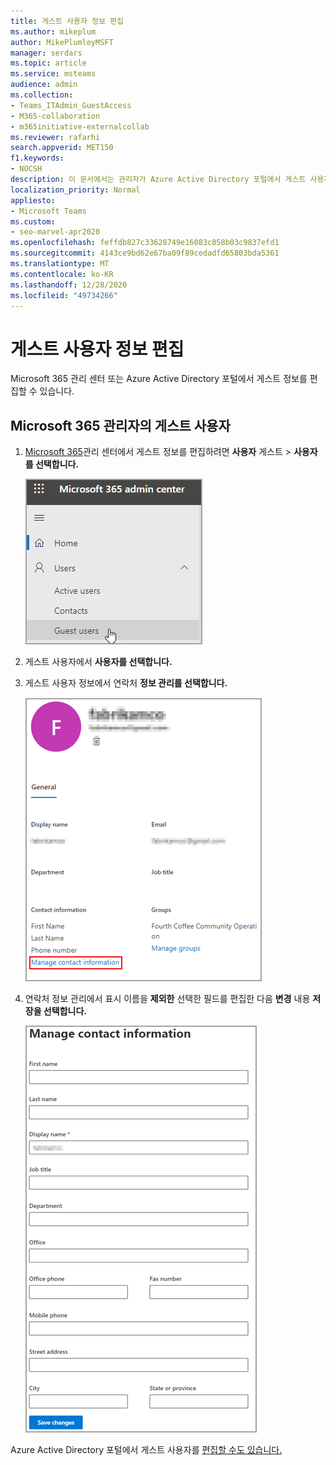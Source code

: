 ```yaml
---
title: 게스트 사용자 정보 편집
ms.author: mikeplum
author: MikePlumleyMSFT
manager: serdars
ms.topic: article
ms.service: msteams
audience: admin
ms.collection:
- Teams_ITAdmin_GuestAccess
- M365-collaboration
- m365initiative-externalcollab
ms.reviewer: rafarhi
search.appverid: MET150
f1.keywords:
- NOCSH
description: 이 문서에서는 관리자가 Azure Active Directory 포털에서 게스트 사용자에 대한 정보를 편집하는 방법에 대해 설명합니다.
localization_priority: Normal
appliesto:
- Microsoft Teams
ms.custom:
- seo-marvel-apr2020
ms.openlocfilehash: feffdb827c33628749e16083c858b03c9837efd1
ms.sourcegitcommit: 4143ce9bd62e67ba09f89cedadfd65803bda5361
ms.translationtype: MT
ms.contentlocale: ko-KR
ms.lasthandoff: 12/28/2020
ms.locfileid: "49734266"
---
```

# <a name="edit-guest-user-information"></a>게스트 사용자 정보 편집

Microsoft 365 관리 센터 또는 Azure Active Directory 포털에서 게스트 정보를 편집할 수 있습니다.

## <a name="guest-users-in-the-microsoft-365-admin"></a>Microsoft 365 관리자의 게스트 사용자

1. [Microsoft 365](https://admin.microsoft.com)관리 센터에서 게스트 정보를 편집하려면 **사용자** 게스트  >  **사용자를 선택합니다.**

   ![편집할 게스트 사용자 정보](media/access-guest-user.png)

2. 게스트 사용자에서 **사용자를 선택합니다.**

3. 게스트 사용자 정보에서 연락처 **정보 관리를 선택합니다.**

   ![연락처 정보 관리 ](media/guest-user-data1.png)

4. 연락처 정보 관리에서 표시 이름을 **제외한** 선택한 필드를 편집한 다음 **변경** 내용 **저장을 선택합니다.**

   ![게스트 사용자 연락처 정보 편집](media/manage-guest-contact.png)

Azure Active Directory 포털에서 게스트 사용자를 [편집할 수도 있습니다.](https://aad.portal.azure.com/#blade/Microsoft_AAD_IAM/UsersManagementMenuBlade/MsGraphUsers)
